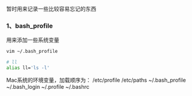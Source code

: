 暂时用来记录一些比较容易忘记的东西

### 1、bash_profile
用来添加一些系统变量
``` bash
vim ~/.bash_profile

# ll
alias ll='ls -l'
```

Mac系统的环境变量，加载顺序为：
/etc/profile /etc/paths ~/.bash_profile ~/.bash_login ~/.profile ~/.bashrc

